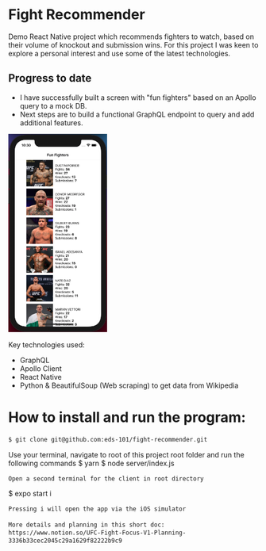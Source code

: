 # Fight Recommender
Demo React Native project which recommends fighters to watch, based on their volume of knockout and submission wins. For this project I was keen to explore a personal interest and use some of the latest technologies.

## Progress to date
- I have successfully built a screen with "fun fighters" based on an Apollo query to a mock DB.
- Next steps are to build a functional GraphQL endpoint to query and add additional features.

<img src="/assets/screenshot.png" height="400px">
<!-- ![Grappitude v2 Gif](https://github.com/eds-101/
fight-recommender/blob/assets/screenshot.png) -->

Key technologies used:
- GraphQL
- Apollo Client
- React Native
- Python & BeautifulSoup (Web scraping) to get data from Wikipedia

# How to install and run the program:
```sh
$ git clone git@github.com:eds-101/fight-recommender.git
```
Use your terminal, navigate to root of this project root folder and run the following commands
$ yarn
$ node server/index.js
```
Open a second terminal for the client in root directory
```
$ expo start
i
```
Pressing i will open the app via the iOS simulator

More details and planning in this short doc: https://www.notion.so/UFC-Fight-Focus-V1-Planning-3336b33cec2045c29a1629f82222b9c9
